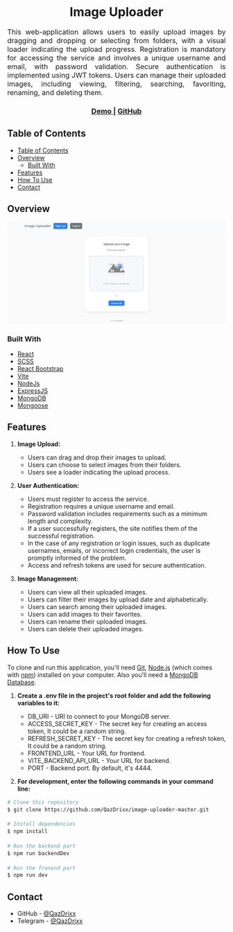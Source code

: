 <h1 align="center">Image Uploader</h1>

<div align="justify" style="font-size: 16px">
   This web-application allows users to easily upload images by dragging and dropping or selecting from folders, with a visual loader indicating the upload progress. Registration is mandatory for accessing the service and involves a unique username and email, with password validation. Secure authentication is implemented using JWT tokens. Users can manage their uploaded images, including viewing, filtering, searching, favoriting, renaming, and deleting them.
</div>

<div align="center" >
  <h3>
    <a href="https://image-uploader-master-iota.vercel.app/">
      Demo
    </a>
    <span> | </span>
    <a href="https://github.com/QazDrixx/image-uploader-master">
      GitHub
    </a>
  </h3>
</div>


## Table of Contents

- [Table of Contents](#table-of-contents)
- [Overview](#overview)
  - [Built With](#built-with)
- [Features](#features)
- [How To Use](#how-to-use)
- [Contact](#contact)

## Overview

![screenshot](./public/screenshot.png)

### Built With

- [React](https://reactjs.org/)
- [SCSS](https://sass-lang.com/)
- [React Bootstrap](https://react-bootstrap.netlify.app/)
- [Vite](https://vitejs.dev/)
- [NodeJs](https://nodejs.org/)
- [ExpressJS](https://expressjs.com/)
- [MongoDB](https://www.mongodb.com/)
- [Mongoose](https://mongoosejs.com/)

## Features

1. **Image Upload:**

   - Users can drag and drop their images to upload.
   - Users can choose to select images from their folders.
   - Users see a loader indicating the upload process.

2. **User Authentication:**

   - Users must register to access the service.
   - Registration requires a unique username and email.
   - Password validation includes requirements such as a minimum length and complexity.
   - If a user successfully registers, the site notifies them of the successful registration.
   - In the case of any registration or login issues, such as duplicate usernames, emails, or incorrect login credentials, the user is promptly informed of the problem.
   - Access and refresh tokens are used for secure authentication.

3. **Image Management:**

   - Users can view all their uploaded images.
   - Users can filter their images by upload date and alphabetically.
   - Users can search among their uploaded images.
   - Users can add images to their favorites.
   - Users can rename their uploaded images.
   - Users can delete their uploaded images.

## How To Use

To clone and run this application, you'll need [Git](https://git-scm.com), [Node.js](https://nodejs.org/en/download/) (which comes with [npm](http://npmjs.com)) installed on your computer. Also you'll need a [MongoDB Database](https://www.mongodb.com/).

1. **Create a .env file in the project's root folder and add the following variables to it:**

   - DB_URI - URI to connect to your MongoDB server.
   - ACCESS_SECRET_KEY - The secret key for creating an access token, It could be a random string.
   - REFRESH_SECRET_KEY - The secret key for creating a refresh token, It could be a random string.
   - FRONTEND_URL - Your URL for frontend.
   - VITE_BACKEND_API_URL - Your URL for backend.
   - PORT - Backend port. By default, it's 4444.

2. **For development, enter the following commands in your command line:**

```bash
# Clone this repository
$ git clone https://github.com/QazDrixx/image-uploader-master.git

# Install dependencies
$ npm install

# Run the backend part
$ npm run backendDev

# Run the fronend part
$ npm run dev
```

## Contact

- GitHub - [@QazDrixx](https://{github.com/your-usermame})
- Telegram - [@QazDrixx](https://t.me/QazDrixx)
